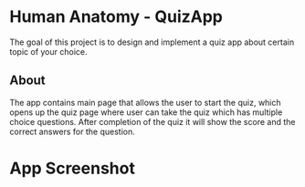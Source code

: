 # Human Anatomy - QuizApp
The goal of this project is to design and implement a quiz app about certain topic of your choice.

## About
The app contains main page that allows the user to start the quiz, which opens up the quiz page where user can take the quiz 
which has multiple choice questions. After completion of the quiz it will show the score and the correct answers
for the question.

# App Screenshot

